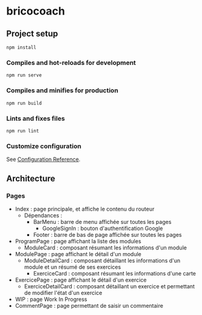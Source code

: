 # bricocoach

## Project setup

```
npm install
```

### Compiles and hot-reloads for development

```
npm run serve
```

### Compiles and minifies for production

```
npm run build
```

### Lints and fixes files

```
npm run lint
```

### Customize configuration

See [Configuration Reference](https://cli.vuejs.org/config/).

## Architecture

### Pages

-   Index : page principale, et affiche le contenu du routeur
    -   Dépendances :
        -   BarMenu : barre de menu affichée sur toutes les pages
            -   GoogleSignIn : bouton d'authentification Google
        -   Footer : barre de bas de page affichée sur toutes les pages
-   ProgramPage : page affichant la liste des modules
    -   ModuleCard : composant résumant les informations d'un module
-   ModulePage : page affichant le détail d'un module
    -   ModuleDetailCard : composant détaillant les informations d'un module et un résumé de ses exercices
        -   ExerciceCard : composant résumant les informations d'une carte
-   ExercicePage : page affichant le détail d'un exercice
    -   ExerciceDetailCard : composant détaillant un exercice et permettant de modifier l'état d'un exercice
-   WIP : page Work In Progress
-   CommentPage : page permettant de saisir un commentaire
